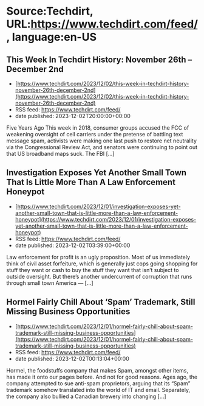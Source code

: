# Source:Techdirt, URL:https://www.techdirt.com/feed/, language:en-US

## This Week In Techdirt History: November 26th – December 2nd
 - [https://www.techdirt.com/2023/12/02/this-week-in-techdirt-history-november-26th-december-2nd](https://www.techdirt.com/2023/12/02/this-week-in-techdirt-history-november-26th-december-2nd)
 - RSS feed: https://www.techdirt.com/feed/
 - date published: 2023-12-02T20:00:00+00:00

Five Years Ago This week in 2018, consumer groups accused the FCC of weakening oversight of cell carriers under the pretense of battling text message spam, activists were making one last push to restore net neutrality via the Congressional Review Act, and senators were continuing to point out that US broadband maps suck. The FBI [&#8230;]

## Investigation Exposes Yet Another Small Town That Is Little More Than A Law Enforcement Honeypot
 - [https://www.techdirt.com/2023/12/01/investigation-exposes-yet-another-small-town-that-is-little-more-than-a-law-enforcement-honeypot](https://www.techdirt.com/2023/12/01/investigation-exposes-yet-another-small-town-that-is-little-more-than-a-law-enforcement-honeypot)
 - RSS feed: https://www.techdirt.com/feed/
 - date published: 2023-12-02T03:39:00+00:00

Law enforcement for profit is an ugly proposition. Most of us immediately think of civil asset forfeiture, which is generally just cops going shopping for stuff they want or cash to buy the stuff they want that isn&#8217;t subject to outside oversight. But there&#8217;s another undercurrent of corruption that runs through small town America &#8212; [&#8230;]

## Hormel Fairly Chill About ‘Spam’ Trademark, Still Missing Business Opportunities
 - [https://www.techdirt.com/2023/12/01/hormel-fairly-chill-about-spam-trademark-still-missing-business-opportunities](https://www.techdirt.com/2023/12/01/hormel-fairly-chill-about-spam-trademark-still-missing-business-opportunities)
 - RSS feed: https://www.techdirt.com/feed/
 - date published: 2023-12-02T00:13:04+00:00

Hormel, the foodstuffs company that makes Spam, amongst other items, has made it onto our pages before. And not for good reasons. Ages ago, the company attempted to sue anti-spam proprietors, arguing that its &#8220;Spam&#8221; trademark somehow translated into the world of IT and email. Separately, the company also bullied a Canadian brewery into changing [&#8230;]


